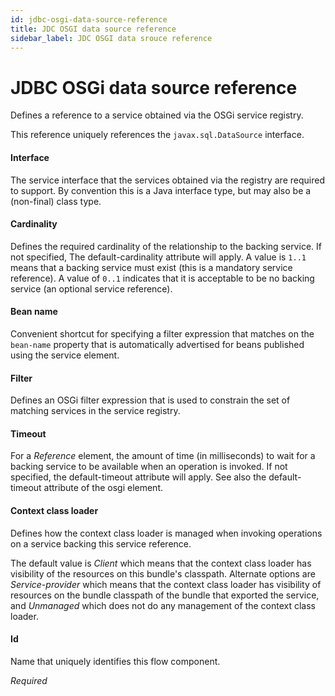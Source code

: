 ```yaml
---
id: jdbc-osgi-data-source-reference
title: JDC OSGI data source reference
sidebar_label: JDC OSGI data srouce reference
---
```



# JDBC OSGi data source reference
Defines a reference to a service obtained via the OSGi service registry.

This reference uniquely references the <code>javax.sql.DataSource</code> interface.



#### Interface
The service interface that the services obtained via the registry are required to support. By convention this is a Java interface type, but may also be a (non-final) class type.

####  Cardinality
Defines the required cardinality of the relationship to the backing service. If not specified, The default-cardinality attribute will apply. A value is <code>1..1</code> means that a backing service must exist (this is a mandatory service reference). A value of <code>0..1</code> indicates that it is acceptable to be no backing service (an optional service reference).

####  Bean name
Convenient shortcut for specifying a filter expression that matches on the <code>bean-name</code> property that is automatically advertised for beans published using the service element.

####  Filter
Defines an OSGi filter expression that is used to constrain the set of matching services  in the service registry. 

####  Timeout
For a <i>Reference</i> element, the amount of time (in milliseconds) to wait for a backing service to be available when an operation is invoked. If not specified, the default-timeout attribute will apply.  See also the default-timeout attribute of the osgi element.

#### Context class loader
Defines how the context class loader is managed when invoking operations on a service  backing this service reference. 

The default value is <i>Client</i> which means that the context class loader has visibility of the resources on this bundle's classpath. 
Alternate  options are <i>Service-provider</i> which means that the context class loader has visibility of  resources on the bundle classpath of the bundle that exported the service, and <i>Unmanaged</i> which does not do any management of the context class loader.

#### Id
Name that uniquely identifies this flow component.

<i>Required</i>

